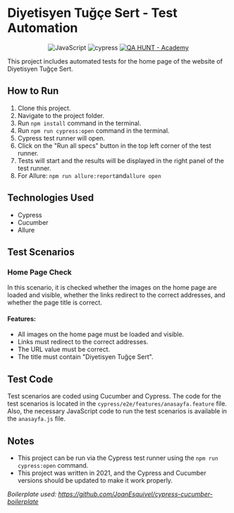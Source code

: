 Diyetisyen Tuğçe Sert - Test Automation
============

<div align="center">

![JavaScript](https://img.shields.io/badge/javascript-%23323330.svg?style=for-the-badge&logo=javascript&logoColor=%23F7DF1E)
![cypress](https://img.shields.io/badge/-cypress-%23E5E5E5?style=for-the-badge&logo=cypress&logoColor=058a5e)
[![QA HUNT - Academy](https://img.shields.io/badge/QA_HUNT-Academy-blue?style=for-the-badge)](https://)

</div>


This project includes automated tests for the home page of the website of Diyetisyen Tuğçe Sert.

How to Run
----------

1.  Clone this project.
2.  Navigate to the project folder.
3.  Run `npm install` command in the terminal.
4.  Run `npm run cypress:open` command in the terminal.
5.  Cypress test runner will open.
6.  Click on the "Run all specs" button in the top left corner of the test runner.
7.  Tests will start and the results will be displayed in the right panel of the test runner.
8.  For Allure: `npm run allure:report`and`allure open`

Technologies Used
-----------------

*   Cypress
*   Cucumber
*   Allure

Test Scenarios
--------------

### Home Page Check

In this scenario, it is checked whether the images on the home page are loaded and visible, whether the links redirect to the correct addresses, and whether the page title is correct.

#### Features:

*   All images on the home page must be loaded and visible.
*   Links must redirect to the correct addresses.
*   The URL value must be correct.
*   The title must contain "Diyetisyen Tuğçe Sert".

Test Code
---------

Test scenarios are coded using Cucumber and Cypress. The code for the test scenarios is located in the `cypress/e2e/features/anasayfa.feature` file. Also, the necessary JavaScript code to run the test scenarios is available in the `anasayfa.js` file.

Notes
-----

*   This project can be run via the Cypress test runner using the `npm run cypress:open` command.
*   This project was written in 2021, and the Cypress and Cucumber versions should be updated to make it work properly.

_Boilerplate used: https://github.com/JoanEsquivel/cypress-cucumber-boilerplate_
